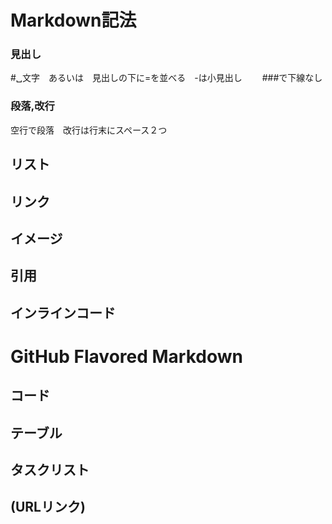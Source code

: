 # Markdown記法

### 見出し　
#␣文字　あるいは　見出しの下に=を並べる　-は小見出し　　 ###で下線なし

### 段落,改行
空行で段落　改行は行末にスペース２つ

## リスト
## リンク
## イメージ
## 引用
## インラインコード

# GitHub Flavored Markdown
## コード
## テーブル
## タスクリスト
## (URLリンク)
